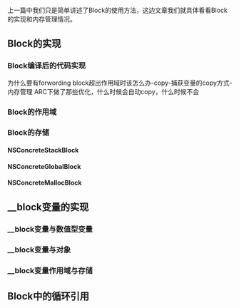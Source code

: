 ###
上一篇中我们只是简单讲述了Block的使用方法，这边文章我们就具体看看Block的实现和内存管理情况。

## Block的实现

### Block编译后的代码实现
为什么要有forwording
block超出作用域时该怎么办-copy-捕获变量的copy方式-内存管理
ARC下做了那些优化，什么时候会自动copy，什么时候不会

### Block的作用域
### Block的存储
#### NSConcreteStackBlock
#### NSConcreteGlobalBlock
#### NSConcreteMallocBlock

## __block变量的实现
### __block变量与数值型变量
### __block变量与对象
### __block变量作用域与存储

## Block中的循环引用

